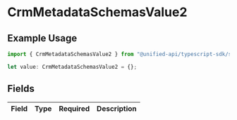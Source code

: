 # CrmMetadataSchemasValue2

## Example Usage

```typescript
import { CrmMetadataSchemasValue2 } from "@unified-api/typescript-sdk/sdk/models/shared";

let value: CrmMetadataSchemasValue2 = {};
```

## Fields

| Field       | Type        | Required    | Description |
| ----------- | ----------- | ----------- | ----------- |